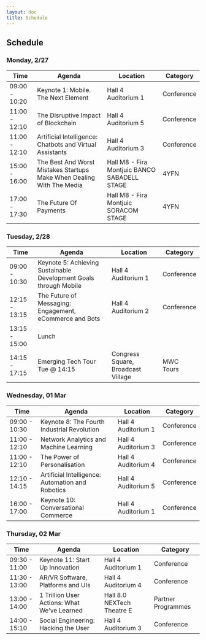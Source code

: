 ```yaml
---
layout: doc
title: Schedule
---
```


## Schedule

### Monday, 2/27

| Time  | Agenda  | Location  | Category  |
|----------------|--------------------------------------|--------|----------|
| 09:00 - 10:20  | Keynote 1: Mobile. The Next Element   | Hall 4 Auditorium 1  | Conference  |
| 11:00 - 12:10  | The Disruptive Impact of Blockchain   | Hall 4 Auditorium 5   | Conference  |
| 11:00 - 12:10  | Artificial Intelligence: Chatbots and Virtual Assistants  | Hall 4 Auditorium 3   | Conference  |
| 15:00 - 16:00  | The Best And Worst Mistakes Startups Make When Dealing With The Media | Hall M8 - Fira Montjuic BANCO SABADELL STAGE  | 4YFN |
| 17:00 - 17:30  | The Future Of Payments | Hall M8 - Fira Montjuic SORACOM STAGE  | 4YFN |

### Tuesday, 2/28

| Time  | Agenda  | Location  | Category  |
|----------------|--------------------------------------|--------|----------|
| 09:00 - 10:30  | Keynote 5: Achieving Sustainable Development Goals through Mobile  | Hall 4 Auditorium 1  | Conference  |
| 12:15 - 13:15  | The Future of Messaging: Engagement, eCommerce and Bots   | Hall 4 Auditorium 2  | Conference  |
| 13:15 - 15:00  | Lunch  |   |   |
| 14:15 - 17:15  | Emerging Tech Tour Tue @ 14:15 | Congress Square, Broadcast Village  | MWC Tours |

### Wednesday, 01 Mar

| Time  | Agenda  | Location  | Category  |
|----------------|--------------------------------------|--------|----------|
| 09:00 - 10:30  | Keynote 8: The Fourth Industrial Revolution  | Hall 4 Auditorium 1  | Conference  |
| 11:00 - 12:10  | Network Analytics and Machine Learning  | Hall 4 Auditorium 3  | Conference  |
| 11:00 - 12:10  | The Power of Personalisation  | Hall 4 Auditorium 4  | Conference  |
| 12:10 - 14:15  | Artificial Intelligence: Automation and Robotics  |  Hall 4 Auditorium 5 | Conference  |
| 16:00 - 17:00  | Keynote 10: Conversational Commerce | Hall 4 Auditorium 1  | Conference |

### Thursday, 02 Mar

| Time  | Agenda  | Location  | Category  |
|----------------|--------------------------------------|--------|----------|
| 09:30 - 11:00  | Keynote 11: Start Up Innovation  | Hall 4 Auditorium 1  | Conference  |
| 11:30 - 13:00  | AR/VR Software, Platforms and UIs  | Hall 4 Auditorium 4  | Conference  |
| 13:00 - 14:00  | 1 Trillion User Actions: What We’ve Learned  | Hall 8.0 NEXTech Theatre E  | Partner Programmes  |
| 14:00 - 15:10  | Social Engineering: Hacking the User  |  Hall 4 Auditorium 3 | Conference  |
